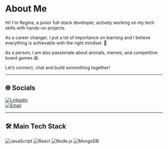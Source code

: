 # About Me

Hi! I'm Regina, a junior full-stack developer, actively working on my tech skills with hands-on projects. 

As a career changer, I put a lot of importance on learning and I believe everything is achievable with the right mindset. 🌱

As a person, I am also passionate about animals, memes, and competitive board games 😄.

Let’s connect, chat and build somnething together! 

---

## 🌐 Socials

[![LinkedIn](https://img.shields.io/badge/LinkedIn-blue)](https://www.linkedin.com/in/reginakovacs28/)  
[![Email](https://img.shields.io/badge/Email-blue)](mailto:kovacs.regina@.gmail.com)

---

## 🛠️ Main Tech Stack

![JavaScript](https://img.shields.io/badge/javascript-F7DF1E?style=for-the-badge&logo=javascript&logoColor=black)
![React](https://img.shields.io/badge/react-61DAFB?style=for-the-badge&logo=react&logoColor=black)
![Node.js](https://img.shields.io/badge/node.js-339933?style=for-the-badge&logo=nodedotjs&logoColor=white)
![MongoDB](https://img.shields.io/badge/mongodb-4EA94B?style=for-the-badge&logo=mongodb&logoColor=white)


